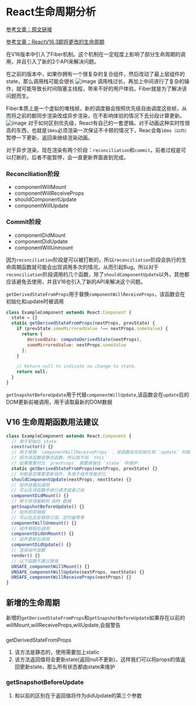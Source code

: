 # React生命周期分析
[参考文章：原文链接](https://yuchengkai.cn/docs/zh/frontend/react.html#react-%E7%94%9F%E5%91%BD%E5%91%A8%E6%9C%9F%E5%88%86%E6%9E%90)

[参考文章：ReactV16.3即将更改的生命周期](https://www.zcfy.cc/article/update-on-async-rendering)

在V16版本中引入了Fiber机制。这个机制在一定程度上影响了部分生命周期的调用，并且引入了新的2个API来解决问题。

在之前的版本中，如果你拥有一个很复杂的复合组件，然后改动了最上层组件的state，那么调用栈可能会很长
![image](https://user-gold-cdn.xitu.io/2018/6/25/164358b0310f476c?w=685&h=739&f=png&s=61462)
调用栈过长，再加上中间进行了复杂的操作，就可能导致长时间阻塞主线程，带来不好的用户体验。Fiber就是为了解决该问题而生。

Fiber本质上是一个虚拟的堆栈帧，新的调度器会按照优先级自由调度这些帧，从而将之前的额同步渲染改成异步渲染，在不影响体验的情况下去分段计算更新。
![image](https://user-gold-cdn.xitu.io/2018/6/25/164358f89595d56f?w=1119&h=600&f=png&s=330885)
对于如何区别优先级，React有自己的一套逻辑。对于动画这种实时性很高的东西，也就是`16ms`必须渲染一次保证不卡顿的情况下，Reac会每`16ms（以内）`暂停一下更新，返回来继续渲染动画。

对于异步渲染，现在渲染有两个阶段：`reconciliation`和`commit`。前者过程是可以打断的，后者不能暂停，会一直更新界面直到完成。
### Reconciliation阶段
- componentWillMount
- componentWillReceiveProps
- shouldComponentUpdate
- componentWillUpdate
### Commit阶段
- componentDidMount
- componentDidUpdate
- componentWillUnmount

因为`reconciliation`阶段是可以被打断的，所以`reconciliation`阶段会执行的生命周期函数就可能会出现调用多次的情况，从而引起Bug。所以对于`reconciliation`阶段调用的几个函数，除了`shouldComponentUpdate`以外，其他都应该避免去使用，并且V16也引入了新的API来解决这个问题。

`getDerivedStateFromProps`用于替换`componentWillReceiveProps`，该函数会在初始化和update时被调用
```js
class ExampleComponent extends React.Component {
  state = {}
  static getDerivedStateFromProps(nextProps, prevState) {
    if (prevState.someMirroredValue !== nextProps.someValue) {
      return {
        derivedData: computeDerivedState(nextProps),
        someMirroredValue: nextProps.someValue
      };
    }

    // Return null to indicate no change to state.
    return null;
  }
}
```
`getSnapshotBeforeUpdate`用于代替`componentWillUpdate`,该函数会在`update`后的DOM更新前被调用，用于读取最新的DOM数据
## V16 生命周期函数用法建议
```js
class ExampleComponent extends React.Component {
  // 用于初始化 state
  constructor() {}
  // 用于替换 `componentWillReceiveProps` ，该函数会在初始化和 `update` 时被调用
  // 因为该函数是静态函数，所以取不到 `this`
  // 如果需要对比 `prevProps` 需要单独在 `state` 中维护
  static getDerivedStateFromProps(nextProps, prevState) {}
  // 判断是否需要更新组件，多用于组件性能优化
  shouldComponentUpdate(nextProps, nextState) {}
  // 组件挂载后调用
  // 可以在该函数中进行请求或者订阅
  componentDidMount() {}
  // 用于获得最新的 DOM 数据
  getSnapshotBeforeUpdate() {}
  // 组件即将销毁
  // 可以在此处移除订阅，定时器等等
  componentWillUnmount() {}
  // 组件销毁后调用
  componentDidUnMount() {}
  // 组件更新后调用
  componentDidUpdate() {}
  // 渲染组件函数
  render() {}
  // 以下函数不建议使用
  UNSAFE_componentWillMount() {}
  UNSAFE_componentWillUpdate(nextProps, nextState) {}
  UNSAFE_componentWillReceiveProps(nextProps) {}
}
```
## 新增的生命周期
新增的`getDerivedStateFromProps`和`getSnapshotBeforeUpdate`如果存在以前的willMount,willReceiveProps,willUpdate,会报警告
### 
getDerivedStateFromProps
1. 该方法是静态的，使用需要加上static
2. 该方法返回值将会更新state(返回null不更新)，这样我们可以将props的值返回更新state，那么所有状态都由state来维护
### getSnapshotBeforeUpdate
1. 和以前的区别在于返回值将作为didUpdate的第三个参数